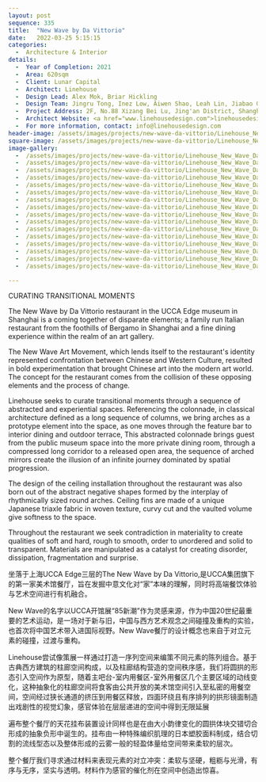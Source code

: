 ```yaml
---
layout: post
sequence: 335
title:  "New Wave by Da Vittorio"
date:   2022-03-25 5:15:15
categories:
  -  Architecture & Interior
details:
  -  Year of Completion: 2021
  -  Area: 620sqm
  -  Client: Lunar Capital
  -  Architect: Linehouse
  -  Design Lead: Alex Mok, Briar Hickling
  -  Design Team: Jingru Tong, Inez Low, Aiwen Shao, Leah Lin, Jiabao Guo, Cherngyu Chen
  -  Project Address: 2F, No.88 Xizang Bei Lu, Jing'an District, Shanghai
  -  Architect Website: <a href="www.linehousedesign.com">linehousedesign.com</a>
  -  For more information, contact: info@linehousedesign.com
header-image: /assets/images/projects/new-wave-da-vittorio/Linehouse_New_Wave_Da_Vittorio_0021.jpg
square-image: /assets/images/projects/new-wave-da-vittorio/Linehouse_New_Wave_Da_Vittorio_thumb.jpg
image-gallery:
  -  /assets/images/projects/new-wave-da-vittorio/Linehouse_New_Wave_Da_Vittorio_0003.jpg
  -  /assets/images/projects/new-wave-da-vittorio/Linehouse_New_Wave_Da_Vittorio_0006.jpg
  -  /assets/images/projects/new-wave-da-vittorio/Linehouse_New_Wave_Da_Vittorio_0013.jpg
  -  /assets/images/projects/new-wave-da-vittorio/Linehouse_New_Wave_Da_Vittorio_0016.jpg
  -  /assets/images/projects/new-wave-da-vittorio/Linehouse_New_Wave_Da_Vittorio_0019.jpg
  -  /assets/images/projects/new-wave-da-vittorio/Linehouse_New_Wave_Da_Vittorio_0021.jpg
  -  /assets/images/projects/new-wave-da-vittorio/Linehouse_New_Wave_Da_Vittorio_0030.jpg
  -  /assets/images/projects/new-wave-da-vittorio/Linehouse_New_Wave_Da_Vittorio_0033.jpg
  -  /assets/images/projects/new-wave-da-vittorio/Linehouse_New_Wave_Da_Vittorio_0039.jpg
  -  /assets/images/projects/new-wave-da-vittorio/Linehouse_New_Wave_Da_Vittorio_0046.jpg
  -  /assets/images/projects/new-wave-da-vittorio/Linehouse_New_Wave_Da_Vittorio_0047.jpg
  -  /assets/images/projects/new-wave-da-vittorio/Linehouse_New_Wave_Da_Vittorio_0050.jpg
  -  /assets/images/projects/new-wave-da-vittorio/Linehouse_New_Wave_Da_Vittorio_0051.jpg
  -  /assets/images/projects/new-wave-da-vittorio/Linehouse_New_Wave_Da_Vittorio_0053.jpg
  -  /assets/images/projects/new-wave-da-vittorio/Linehouse_New_Wave_Da_Vittorio_0055.jpg
  -  /assets/images/projects/new-wave-da-vittorio/Linehouse_New_Wave_Da_Vittorio_0057.jpg
  
---
```

CURATING TRANSITIONAL MOMENTS

The New Wave by Da Vittorio restaurant in the UCCA Edge museum in Shanghai is a coming together of disparate elements; a family run Italian restaurant from the foothills of Bergamo in Shanghai and a fine dining experience within the realm of an art gallery.

The New Wave Art Movement, which lends itself to the restaurant's identity represented confrontation between Chinese and Western Culture, resulted in bold experimentation that brought Chinese art into the modern art world. The concept for the restaurant comes from the collision of these opposing elements and the process of change.

Linehouse seeks to curate transitional moments through a sequence of abstracted and experiential spaces. Referencing the colonnade, in classical architecture defined as a long sequence of columns, we bring arches as a prototype element into the space, as one moves through the feature bar to interior dining and outdoor terrace, This abstracted colonnade brings guest from the public museum space into the more private dining room, through a compressed long corridor to a released open area, the sequence of arched mirrors create the illusion of an infinite journey dominated by spatial progression.  

The design of the ceiling installation throughout the restaurant was also born out of the abstract negative shapes formed by the interplay of rhythmically sized round arches. Ceiling fins are made of a unique Japanese triaxle fabric in woven texture, curvy cut and the vaulted volume give softness to the space.

Throughout the restaurant we seek contradiction in materiality to create qualities of soft and hard, rough to smooth, order to unordered and solid to transparent. Materials are manipulated as a catalyst for creating disorder, dissipation, fragmentation and surprise.

坐落于上海UCCA Edge三层的The New Wave by Da Vittorio,是UCCA集团旗下的第一家美术馆餐厅，旨在发掘中意文化对“家”本味的理解，同时将高端餐饮体验与艺术空间进行有机融合。

New Wave的名字以UCCA开馆展“85新潮”作为灵感来源，作为中国20世纪最重要的艺术运动，是一场对于新与旧，中国与西方艺术观念之间碰撞及重构的实验，也首次将中国艺术带入进国际视野。New Wave餐厅的设计概念也来自于对立元素的碰撞，过渡与重构。

Linehouse尝试像策展一样通过打造一序列空间来编策不同元素的陈列组合。基于古典西方建筑的柱廊空间构成，以及柱廊结构营造的空间秩序感，我们将圆拱的形态引入空间作为原型，随着主吧台-室内用餐区-室外用餐区几个主要区域的动线变化，这种抽象化的柱廊空间将食客由公共开放的美术馆空间引入至私密的用餐空间，空间经过狭长通道的挤压到用餐区释放，四面环绕且有序排列的拱形镜面制造出戏剧性的视觉幻象，感官体验在层层递进的空间中得到无限延展

遍布整个餐厅的天花挂布装置设计同样也是在由大小韵律变化的圆拱体块交错切合形成的抽象负形中诞生的。挂布由一种特殊编织肌理的日本塑胶面料制成，结合切割的流线型态以及整体形成的云雾一般的轻盈体量给空间带来柔软的层次。

整个餐厅我们寻求通过材料来表现元素的对立冲突：柔软与坚硬，粗粝与光滑，有序与无序，坚实与透明。材料作为感官的催化剂在空间中创造出惊喜。


